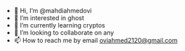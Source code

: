 - 👋 Hi, I’m @mahdiahmedovi
- 👀 I’m interested in ghost
- 🌱 I’m currently learning cryptos
- 💞️ I’m looking to collaborate on any
- 📫 How to reach me by email
oviahmed2120@gmail.com

<!---
mahdiahmedovi/mahdiahmedovi is a ✨ special ✨ repository because its `README.md` (this file) appears on your GitHub profile.
You can click the Preview link to take a look at your changes.
--->
